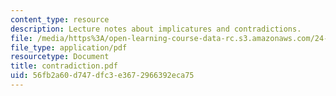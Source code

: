 ```yaml
---
content_type: resource
description: Lecture notes about implicatures and contradictions.
file: /media/https%3A/open-learning-course-data-rc.s3.amazonaws.com/24-954-pragmatics-in-linguistic-theory-fall-2006/56fb2a60d747dfc3e3672966392eca75_contradiction.pdf
file_type: application/pdf
resourcetype: Document
title: contradiction.pdf
uid: 56fb2a60-d747-dfc3-e367-2966392eca75
---
```

